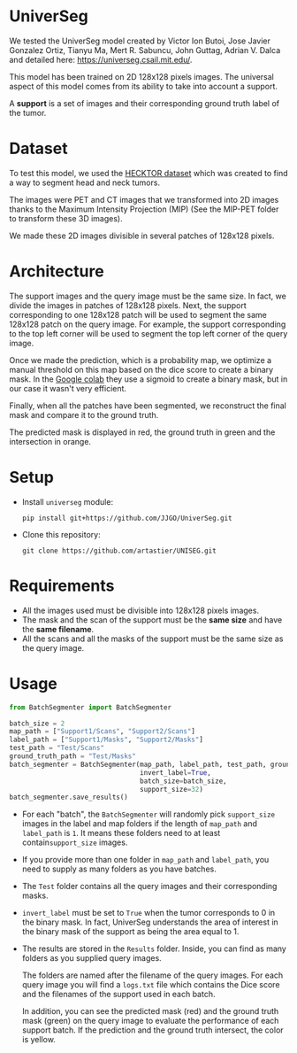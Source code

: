 # UniverSeg

We tested the UniverSeg model created by
Victor Ion Butoi,
Jose Javier Gonzalez Ortiz,
Tianyu Ma,
Mert R. Sabuncu,
John Guttag,
Adrian V. Dalca and detailed here: https://universeg.csail.mit.edu/.

This model has been trained on 2D 128x128 pixels images. The universal aspect of this model comes from its ability to
take into account a support.

A **support** is a set of images and their corresponding ground truth label of the tumor.

# Dataset

To test this model, we used the [HECKTOR dataset](https://hecktor.grand-challenge.org/) which was created to find a way to segment
head and neck tumors.

The images were PET and CT images that we transformed into 2D images thanks to the Maximum Intensity Projection (MIP)
(See the MIP-PET folder to transform these 3D images).

We made these 2D images divisible in several patches of 128x128 pixels.

# Architecture

The support images and the query image must be the same size. In fact, we divide the images in patches of 128x128
pixels. Next, the support corresponding to one 128x128 patch will be used to segment the same 128x128 patch on the query
image. For example, the support corresponding to the top left corner will be used to segment the top left
corner of the query image.

Once we made the prediction, which is a probability map, we optimize a manual threshold on this map based on the dice
score to create a binary mask. In
the [Google colab](https://colab.research.google.com/drive/1TiNAgCehFdyHMJsS90V9ygUw0rLXdW0r?usp=sharing) they use a
sigmoid to create a binary mask, but in our case it wasn't very efficient.

Finally, when all the patches have been segmented, we reconstruct the final mask and compare it to the ground truth.

The predicted mask is displayed in red, the ground truth in green and the intersection in orange.

# Setup

- Install ```universeg``` module:
    ```shell
    pip install git+https://github.com/JJGO/UniverSeg.git
    ```
- Clone this repository:
  ```shell
  git clone https://github.com/artastier/UNISEG.git
  ```

# Requirements

- All the images used must be divisible into 128x128 pixels images.
- The mask and the scan of the support must be the **same size** and have the **same filename**.
- All the scans and all the masks of the support must be the same size as the query image.

# Usage

```python
from BatchSegmenter import BatchSegmenter

batch_size = 2
map_path = ["Support1/Scans", "Support2/Scans"]
label_path = ["Support1/Masks", "Support2/Masks"]
test_path = "Test/Scans"
ground_truth_path = "Test/Masks"
batch_segmenter = BatchSegmenter(map_path, label_path, test_path, ground_truth_path,
                                 invert_label=True,
                                 batch_size=batch_size,
                                 support_size=32)
batch_segmenter.save_results()
```

- For each "batch", the ```BatchSegmenter``` will randomly pick ```support_size``` images in the label and map folders
  if the length of ```map_path``` and ```label_path``` is ```1```. It means these folders need to at least
  contain```support_size``` images.
- If you provide more than one folder in  ```map_path``` and ```label_path```, you need to supply as many folders as you
  have batches.
- The ```Test``` folder contains all the query images and their corresponding masks.
- ```invert_label``` must be set to ```True``` when the tumor corresponds to 0 in the binary mask. In fact, UniverSeg
  understands the area of interest in the binary mask of the support as being the area equal to 1.
- The results are stored in the ```Results``` folder. Inside, you can find as many folders as you supplied query images.

  The folders are named after the filename of the query images.
  For each query image you will find a ```logs.txt``` file which contains the Dice score and the filenames of the
  support used in each batch.

  In addition, you can see the predicted mask (red) and the ground truth mask (green) on the query image to
  evaluate the performance of each support batch. If the prediction and the ground truth intersect, the color is yellow.